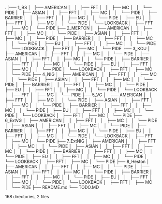 .
├── 1_BS
│   ├── AMERICAN
│   │   ├── FFT
│   │   ├── MC
│   │   └── PIDE
│   ├── ASIAN
│   │   ├── FFT
│   │   ├── MC
│   │   └── PIDE
│   ├── BARRIER
│   │   ├── FFT
│   │   ├── MC
│   │   └── PIDE
│   ├── EU
│   │   ├── FFT
│   │   ├── MC
│   │   └── PIDE
│   └── LOOKBACK
│       ├── FFT
│       ├── MC
│       └── PIDE
├── 2_MERTON
│   ├── AMERICAN
│   │   ├── FFT
│   │   ├── MC
│   │   └── PIDE
│   ├── ASIAN
│   │   ├── FFT
│   │   ├── MC
│   │   └── PIDE
│   ├── BARRIER
│   │   ├── FFT
│   │   ├── MC
│   │   └── PIDE
│   ├── EU
│   │   ├── FFT
│   │   ├── MC
│   │   └── PIDE
│   └── LOOKBACK
│       ├── FFT
│       ├── MC
│       └── PIDE
├── 3_KOU
│   ├── AMERICAN
│   │   ├── FFT
│   │   ├── MC
│   │   └── PIDE
│   ├── ASIAN
│   │   ├── FFT
│   │   ├── MC
│   │   └── PIDE
│   ├── BARRIER
│   │   ├── FFT
│   │   ├── MC
│   │   └── PIDE
│   ├── EU
│   │   ├── FFT
│   │   ├── MC
│   │   └── PIDE
│   └── LOOKBACK
│       ├── FFT
│       ├── MC
│       └── PIDE
├── 4_NIG
│   ├── AMERICAN
│   │   ├── FFT
│   │   ├── MC
│   │   └── PIDE
│   ├── ASIAN
│   │   ├── FFT
│   │   ├── MC
│   │   └── PIDE
│   ├── BARRIER
│   │   ├── FFT
│   │   ├── MC
│   │   └── PIDE
│   ├── EU
│   │   ├── FFT
│   │   ├── MC
│   │   └── PIDE
│   └── LOOKBACK
│       ├── FFT
│       ├── MC
│       └── PIDE
├── 5_VG
│   ├── AMERICAN
│   │   ├── FFT
│   │   ├── MC
│   │   └── PIDE
│   ├── ASIAN
│   │   ├── FFT
│   │   ├── MC
│   │   └── PIDE
│   ├── BARRIER
│   │   ├── FFT
│   │   ├── MC
│   │   └── PIDE
│   ├── EU
│   │   ├── FFT
│   │   ├── MC
│   │   └── PIDE
│   └── LOOKBACK
│       ├── FFT
│       ├── MC
│       └── PIDE
├── 6_ExtVG
│   ├── AMERICAN
│   │   ├── FFT
│   │   ├── MC
│   │   └── PIDE
│   ├── ASIAN
│   │   ├── FFT
│   │   ├── MC
│   │   └── PIDE
│   ├── BARRIER
│   │   ├── FFT
│   │   ├── MC
│   │   └── PIDE
│   ├── EU
│   │   ├── FFT
│   │   ├── MC
│   │   └── PIDE
│   └── LOOKBACK
│       ├── FFT
│       ├── MC
│       └── PIDE
├── 7_ExtNIG
│   ├── AMERICAN
│   │   ├── FFT
│   │   ├── MC
│   │   └── PIDE
│   ├── ASIAN
│   │   ├── FFT
│   │   ├── MC
│   │   └── PIDE
│   ├── BARRIER
│   │   ├── FFT
│   │   ├── MC
│   │   └── PIDE
│   ├── EU
│   │   ├── FFT
│   │   ├── MC
│   │   └── PIDE
│   └── LOOKBACK
│       ├── FFT
│       ├── MC
│       └── PIDE
├── 8_Heston
│   ├── AMERICAN
│   │   ├── FFT
│   │   ├── MC
│   │   └── PIDE
│   ├── ASIAN
│   │   ├── FFT
│   │   ├── MC
│   │   └── PIDE
│   ├── BARRIER
│   │   ├── FFT
│   │   ├── MC
│   │   └── PIDE
│   ├── EU
│   │   ├── FFT
│   │   ├── MC
│   │   └── PIDE
│   └── LOOKBACK
│       ├── FFT
│       ├── MC
│       └── PIDE
├── README.md
└── TODO.MD

168 directories, 2 files
